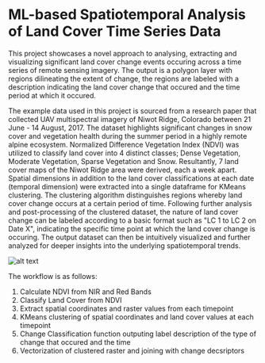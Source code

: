 # ML-based Spatiotemporal Analysis of Land Cover Time Series Data

This project showcases a novel approach to analysing, extracting and visualizing significant land cover change events occuring across a time series of remote sensing imagery. The output is a polygon layer with regions dilineating the extent of change, the regions are labeled with a description indicating the land cover change that occured and the time period at which it occured.

The example data used in this project is sourced from a research paper that collected UAV multispectral imagery of Niwot Ridge, Colorado between 21 June - 14 August, 2017. The dataset highlights significant changes in snow cover and vegetation health during the summer period in a highly remote alpine ecosystem. Normalized Difference Vegetation Index (NDVI) was utilized to classify land cover into 4 distinct classes; Dense Vegetation, Moderate Vegetation, Sparse Vegetation and Snow. Resultantly, 7 land cover maps of the Niwot Ridge area were derived, each a week apart. Spatial dimensions in addition to the land cover classifications at each date (temporal dimension) were extracted into a single dataframe for KMeans clustering. The clustering algorithm distinguishes regions whereby land cover change occurs at a certain period of time. Following further analysis and post-processing of the clustered dataset, the nature of land cover change can be labeled according to a basic format such as "LC 1 to LC 2 on Date X", indicating the specific time point at which the land cover change is occuring. The output dataset can then be intuitively visualized and further analyzed for deeper insights into the underlying spatiotemporal trends.

![alt text](visualization/NiwotRidge_SpatioTemporal.png)

The workflow is as follows:
1. Calculate NDVI from NIR and Red Bands
2. Classify Land Cover from NDVI
3. Extract spatial coordinates and raster values from each timepoint
4. KMeans clustering of spatial coordinates and land cover values at each timepoint
5. Change Classification function outputing label description of the type of change that occured and the time
6. Vectorization of clustered raster and joining with change decsriptors
